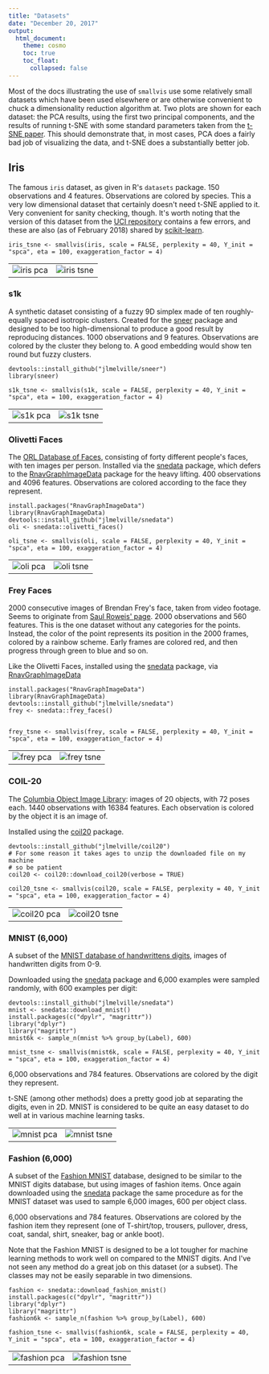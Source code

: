 ```yaml
---
title: "Datasets"
date: "December 20, 2017"
output:
  html_document:
    theme: cosmo
    toc: true
    toc_float:
      collapsed: false
---
```


Most of the docs illustrating the use of `smallvis` use some relatively small
datasets which have been used elsewhere or are otherwise convenient to chuck
a dimensionality reduction algorithm at. Two plots are shown for each dataset:
the PCA results, using the first two principal components, and the results of
running t-SNE with some standard parameters taken from the 
[t-SNE paper](http://www.jmlr.org/papers/v9/vandermaaten08a.html). This should
demonstrate that, in most cases, PCA does a fairly bad job of visualizing the 
data, and t-SNE does a substantially better job. 

## Iris

The famous `iris` dataset, as given in R's `datasets` package. 150 observations
and 4 features. Observations are colored by species. This a very low dimensional
dataset that certainly doesn't need t-SNE applied to it. Very convenient for
sanity checking, though. It's worth noting that the version of this dataset
from the [UCI repository](https://archive.ics.uci.edu/ml/datasets/iris) contains
a few errors, and these are also (as of February 2018) shared by 
[scikit-learn](https://github.com/scikit-learn/scikit-learn/issues/10550).

```
iris_tsne <- smallvis(iris, scale = FALSE, perplexity = 40, Y_init = "spca", eta = 100, exaggeration_factor = 4)
```

|                             |                           |
:----------------------------:|:--------------------------:
![iris pca](../img/datasets/iris_pca.png)|![iris tsne](../img/datasets/iris_tsne.png)

### s1k

A synthetic dataset consisting of a fuzzy 9D simplex made of ten roughly-equally 
spaced isotropic clusters. Created for the 
[sneer](https://github.com/jlmelville/sneer) package and designed to be too
high-dimensional to produce a good result by reproducing distances. 1000
observations and 9 features. Observations are colored by the cluster they belong
to. A good embedding would show ten round but fuzzy clusters.

```
devtools::install_github("jlmelville/sneer")
library(sneer)

s1k_tsne <- smallvis(s1k, scale = FALSE, perplexity = 40, Y_init = "spca", eta = 100, exaggeration_factor = 4)
```

|                             |                           |
:----------------------------:|:--------------------------:
![s1k pca](../img/datasets/s1k_pca.png)|![s1k tsne](../img/datasets/s1k_tsne.png)

### Olivetti Faces

The 
[ORL Database of Faces](http://www.cl.cam.ac.uk/research/dtg/attarchive/facedatabase.html),
consisting of forty different people's faces, with ten images per person. 
Installed via the [snedata](https://github.com/jlmelville/snedata) package, 
which defers to the 
[RnavGraphImageData](https://cran.r-project.org/package=RnavGraphImageData)
package for the heavy lifting. 400 observations and 4096 features. Observations
are colored according to the face they represent.

```
install.packages("RnavGraphImageData")
library(RnavGraphImageData)
devtools::install_github("jlmelville/snedata")
oli <- snedata::olivetti_faces()

oli_tsne <- smallvis(oli, scale = FALSE, perplexity = 40, Y_init = "spca", eta = 100, exaggeration_factor = 4)
```

|                             |                           |
:----------------------------:|:--------------------------:
![oli pca](../img/datasets/oli_pca.png)|![oli tsne](../img/datasets/oli_tsne.png)

### Frey Faces

2000 consecutive images of Brendan Frey's face, taken from video footage.
Seems to originate from [Saul Roweis' page](https://cs.nyu.edu/~roweis/data.html).
2000 observations and 560 features. This is the one dataset without any categories
for the points. Instead, the color of the point represents its position in the
2000 frames, colored by a rainbow scheme. Early frames are colored red, and then
progress through green to blue and so on.

Like the Olivetti Faces, installed using the 
[snedata](https://github.com/jlmelville/snedata) package, via
[RnavGraphImageData](https://cran.r-project.org/package=RnavGraphImageData)

```
install.packages("RnavGraphImageData")
library(RnavGraphImageData)
devtools::install_github("jlmelville/snedata")
frey <- snedata::frey_faces()


frey_tsne <- smallvis(frey, scale = FALSE, perplexity = 40, Y_init = "spca", eta = 100, exaggeration_factor = 4)
```
|                             |                           |
:----------------------------:|:--------------------------:
![frey pca](../img/datasets/frey_pca.png)|![frey tsne](../img/datasets/frey_tsne.png)

### COIL-20

The 
[Columbia Object Image Library](http://www.cs.columbia.edu/CAVE/software/softlib/coil-20.php): 
images of 20 objects, with 72 poses each. 1440 observations with 16384 features. 
Each observation is colored by the object it is an image of.

Installed using the [coil20](https://github.com/jlmelville/coil20) package.

```
devtools::install_github("jlmelville/coil20")
# For some reason it takes ages to unzip the downloaded file on my machine
# so be patient
coil20 <- coil20::download_coil20(verbose = TRUE)

coil20_tsne <- smallvis(coil20, scale = FALSE, perplexity = 40, Y_init = "spca", eta = 100, exaggeration_factor = 4)
```

|                             |                           |
:----------------------------:|:--------------------------:
![coil20 pca](../img/datasets/coil20_pca.png)|![coil20 tsne](../img/datasets/coil20_tsne.png)

### MNIST (6,000)

A subset of the 
[MNIST database of handwrittens digits](http://yann.lecun.com/exdb/mnist/), 
images of handwritten digits from 0-9. 

Downloaded using the [snedata](https://github.com/jlmelville/snedata) package 
and 6,000 examples were sampled randomly, with 600 examples per digit:

```
devtools::install_github("jlmelville/snedata")
mnist <- snedata::download_mnist()
install.packages(c("dpylr", "magrittr"))
library("dplyr")
library("magrittr")
mnist6k <- sample_n(mnist %>% group_by(Label), 600)

mnist_tsne <- smallvis(mnist6k, scale = FALSE, perplexity = 40, Y_init = "spca", eta = 100, exaggeration_factor = 4)
```
6,000 observations and 784 features. Observations are colored by the digit
they represent.

t-SNE (among other methods) does a pretty good job at separating the digits,
even in 2D. MNIST is considered to be quite an easy dataset to do well at in
various machine learning tasks.

|                             |                           |
:----------------------------:|:--------------------------:
![mnist pca](../img/datasets/mnist_pca.png)|![mnist tsne](../img/datasets/mnist_tsne.png)

### Fashion (6,000)

A subset of the [Fashion MNIST](https://github.com/zalandoresearch/fashion-mnist)
database, designed to be similar to the MNIST digits database, but using images
of fashion items. Once again downloaded using the 
[snedata](https://github.com/jlmelville/snedata) package the same procedure as 
for the MNIST dataset was used to sample 6,000 images, 600 per object class.

6,000 observations and 784 features. Observations are colored by the fashion 
item they represent (one of T-shirt/top, trousers, pullover, dress, coat, 
sandal, shirt, sneaker, bag or ankle boot).

Note that the Fashion MNIST is designed to be a lot tougher for machine learning
methods to work well on compared to the MNIST digits. And I've not seen any
method do a great job on this dataset (or a subset). The classes may not be
easily separable in two dimensions.

```
fashion <- snedata::download_fashion_mnist()
install.packages(c("dpylr", "magrittr"))
library("dplyr")
library("magrittr")
fashion6k <- sample_n(fashion %>% group_by(Label), 600)

fashion_tsne <- smallvis(fashion6k, scale = FALSE, perplexity = 40, Y_init = "spca", eta = 100, exaggeration_factor = 4)
```

|                             |                           |
:----------------------------:|:--------------------------:
![fashion pca](../img/datasets/fashion_pca.png)|![fashion tsne](../img/datasets/fashion_tsne.png)

